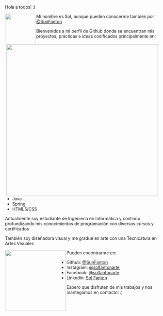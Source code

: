 Hola a todos!  :)

<img align="left" src="https://media.giphy.com/media/rbCcuP0WHXatFWzUVu/giphy.gif" width="100">


Mi nombre es Sol, aunque pueden conocerme también por [@SunFanton](http://www.github.com/SunFanton) 

<img align="right" src="https://media.giphy.com/media/juua9i2c2fA0AIp2iq/giphy.gif" width="500">

Bienvenidos a mi perfil de Github donde se encuentran mis proyectos, prácticas e ideas codificados principalmente en:

- Java
- Spring
- HTML5/CSS

Actualmente soy estudiante de Ingeniería en Informática y continúo profundizando mis conocimientos de programación con diversos cursos y certificados

También soy diseñadora visual y me gradué en arte con una Tecnicatura en Artes Visuales




<img align="left" src="https://media.giphy.com/media/paTz7UZbPfTZFRYnnB/giphy.gif" width="200">





Pueden encontrarme en:
- Github: [@SunFanton](http://www.github.com/SunFanton) 
- Instagram: [@solfantonarte](http://www.instagram.com/solfantonarte)
- Facebook: [@solfantonarte](http://www.facebook.com/solfantonarte)
- Linkedin: [Sol Fanton](https://ar.linkedin.com/in/sol-fanton-469353225?trk=people-guest_people_search-card)

Espero que disfruten de mis trabajos y nos mantegamos en contacto! :)



